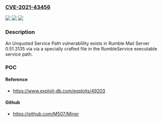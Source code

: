 ### [CVE-2021-43456](https://cve.mitre.org/cgi-bin/cvename.cgi?name=CVE-2021-43456)
![](https://img.shields.io/static/v1?label=Product&message=n%2Fa&color=blue)
![](https://img.shields.io/static/v1?label=Version&message=n%2Fa&color=blue)
![](https://img.shields.io/static/v1?label=Vulnerability&message=n%2Fa&color=brighgreen)

### Description

An Unquoted Service Path vulnerablility exists in Rumble Mail Server 0.51.3135 via via a specially crafted file in the RumbleService executable service path.

### POC

#### Reference
- https://www.exploit-db.com/exploits/49203

#### Github
- https://github.com/M507/Miner


